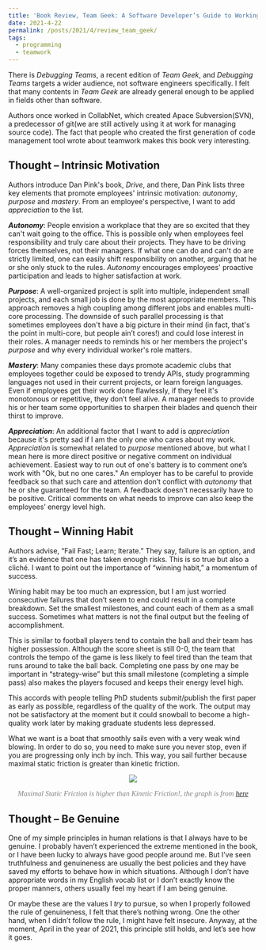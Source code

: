 ```yaml
---
title: 'Book Review, Team Geek: A Software Developer’s Guide to Working Well with Others'
date: 2021-4-22
permalink: /posts/2021/4/review_team_geek/
tags:
  - programming
  - teamwork
---
```


There is _Debugging Teams_, a recent edition of _Team Geek_, and _Debugging Teams_ targets a wider audience, not software engineers specifically. I felt that many contents in _Team Geek_ are already general enough to be applied in fields other than software. 

Authors once worked in CollabNet, which created Apace Subversion(SVN), a predecessor of git(we are still actively using it at work for managing source code). The fact that people who created the first generation of code management tool wrote about teamwork makes this book very interesting.

Thought – Intrinsic Motivation
------
Authors introduce Dan Pink's book, _Drive_, and there, Dan Pink lists three key elements that promote employees' intrinsic motivation: _autonomy_, _purpose_ and _mastery_. From an employee's perspective, I want to add _appreciation_ to the list.

**_Autonomy_**: People envision a workplace that they are so excited that they can't wait going to the office. This is possible only when employees feel responsibility and truly care about their projects. They have to be driving forces themselves, not their managers. If what one can do and can't do are strictly limited, one can easily shift responsibility on another, arguing that he or she only stuck to the rules. _Autonomy_ encourages employees' proactive participation and leads to higher satisfaction at work.

**_Purpose_**: A well-organized project is split into multiple, independent small projects, and each small job is done by the most appropriate members. This approach removes a high coupling among different jobs and enables multi-core processing. The downside of such parallel processing is that sometimes employees don't have a big picture in their mind (in fact, that's the point in multi-core, but people ain’t cores!) and could lose interest in their roles. A manager needs to reminds his or her members the project's _purpose_ and why every individual worker's role matters.

**_Mastery_**: Many companies these days promote academic clubs that employees together could be exposed to trendy APIs, study programming languages not used in their current projects, or learn foreign languages. Even if employees get their work done flawlessly, if they feel it's monotonous or repetitive, they don’t feel alive. A manager needs to provide his or her team some opportunities to sharpen their blades and quench their thirst to improve.

**_Appreciation_**: An additional factor that I want to add is _appreciation_ because it's pretty sad if I am the only one who cares about my work. _Appreciation_ is somewhat related to _purpose_ mentioned above, but what I mean here is more direct positive or negative comment on individual achievement. Easiest way to run out of one's battery is to comment one’s work with "Ok, but no one cares." An employer has to be careful to provide feedback so that such care and attention don’t conflict with _autonomy_ that he or she guaranteed for the team. A feedback doesn't necessarily have to be positive. Critical comments on what needs to improve can also keep the employees’ energy level high.

Thought – Winning Habit
------
Authors advise, “Fail Fast; Learn; Iterate.” They say, failure is an option, and it’s an evidence that one has taken enough risks. This is so true but also a cliché. I want to point out the importance of “winning habit,” a momentum of success.

Wining habit may be too much an expression, but I am just worried consecutive failures that don’t seem to end could result in a complete breakdown. Set the smallest milestones, and count each of them as a small success. Sometimes what matters is not the final output but the feeling of accomplishment.

This is similar to football players tend to contain the ball and their team has higher possession. Although the score sheet is still 0-0, the team that controls the tempo of the game is less likely to feel tired than the team that runs around to take the ball back. Completing one pass by one may be important in “strategy-wise” but this small milestone (completing a simple pass) also makes the players focused and keeps their energy level high.  

This accords with people telling PhD students submit/publish the first paper as early as possible, regardless of the quality of the work. The output may not be satisfactory at the moment but it could snowball to become a high-quality work later by making graduate students less depressed.

What we want is a boat that smoothly sails even with a very weak wind blowing. In order to do so, you need to make sure you never stop, 
even if you are progressing only inch by inch. This way, you sail further because maximal static friction is greater than kinetic friction.

<p align="center"> <img src="https://dj-park.github.io/images/posts_img/friction.png"> </p>
<p style="font-family: times, serif; font-size:11pt; font-style:italic; text-align:center; color:grey">
Maximal Static Friction is higher than Kinetic Friction!, the graph is from 
<A href="https://medium.com/@health.tech.hub/loose-ends-static-friction-kinetic-friction-and-healthy-habits-cedc9206a789"> here </A>
</p>

Thought – Be Genuine
------
One of my simple principles in human relations is that I always have to be genuine. I probably haven’t experienced the extreme mentioned in the book, or I have been lucky to always have good people around me. But I’ve seen truthfulness and genuineness are usually the best policies and they have saved my efforts to behave how in which situations. Although I don’t have appropriate words in my English vocab list or I don’t exactly know the proper manners, others usually feel my heart if I am being genuine.

Or maybe these are the values I _try_ to pursue, so when I properly followed the rule of genuineness, I felt that there’s nothing wrong. One the other hand, when I didn’t follow the rule, I might have felt insecure. Anyway, at the moment, April in the year of 2021, this principle still holds, and let’s see how it goes.
